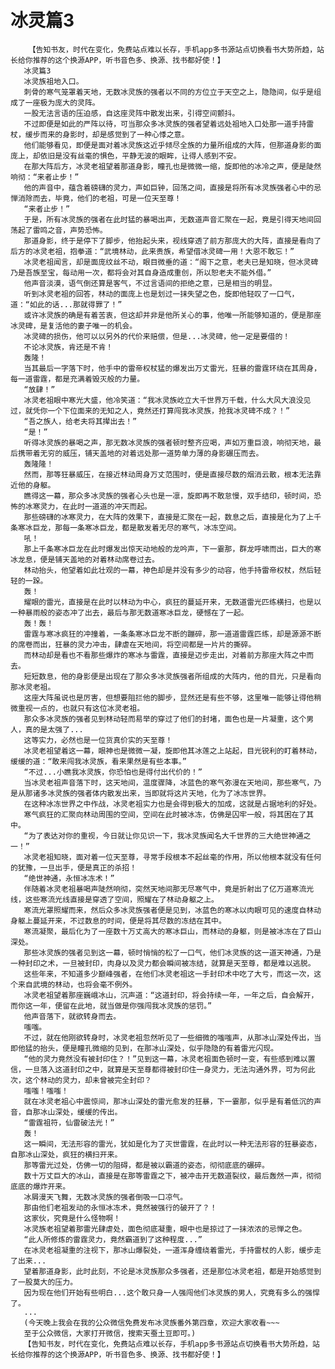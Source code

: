 # 冰灵篇3
        【告知书友，时代在变化，免费站点难以长存，手机app多书源站点切换看书大势所趋，站长给你推荐的这个换源APP，听书音色多、换源、找书都好使！】
       冰灵篇3
       冰灵族祖地入口。
       刺骨的寒气笼罩着天地，无数冰灵族的强者以不同的方位立于天空之上，隐隐间，似乎是组成了一座极为庞大的灵阵。
       一股无法言语的压迫感，自这座灵阵中散发出来，引得空间颤抖。
       不过即便是如此的严阵以待，可当那众多冰灵族的强者望着远处祖地入口处那一道手持雷杖，缓步而来的身影时，却是感觉到了一种心悸之意。
       他们能够看见，即便是面对着冰灵族这近乎倾尽全族的力量所组成的大阵，但那道身影的面庞上，却依旧是没有丝毫的惧色，平静无波的眼眸，让得人感到不安。
       在那大阵后方，冰灵老祖望着那道身影，瞳孔也是微微一缩，旋即他的冰冷之声，便是陡然响彻：“来者止步！”
       他的声音中，蕴含着磅礴的灵力，声如巨钟，回荡之间，直接是将所有冰灵族强者心中的忌惮消除而去，毕竟，他们的老祖，可是一位天至尊！
       “来者止步！”
       于是，所有冰灵族的强者在此时猛的暴喝出声，无数道声音汇聚在一起，竟是引得天地间回荡起了雷鸣之音，声势恐怖。
       那道身影，终于是停下了脚步，他抬起头来，视线穿透了前方那庞大的大阵，直接是看向了后方的冰灵老祖，抱拳道：“武境林动，此来贵族，希望借冰灵碑一用！大恩不敢忘！”
       冰灵老祖闻言，却是面庞纹丝不动，眼目微垂的道：“阁下之意，老夫已是知晓，但冰灵碑乃是吾族至宝，每动用一次，都将会对其自身造成重创，所以恕老夫不能外借。”
       他声音淡漠，语气倒还算是客气，不过言语间的拒绝之意，已是相当的明显。
       听到冰灵老祖的回答，林动的面庞上也是划过一抹失望之色，旋即他轻叹了一口气，道：“如此的话...那就得罪了！”
       或许冰灵族的确是有着苦衷，但这却并非是他所关心的事，他唯一所能够知道的，便是那座冰灵碑，是复活他的妻子唯一的机会。
       冰灵碑的损伤，他可以以另外的代价来赔偿，但是...冰灵碑，他一定是要借的！
       不论冰灵族，肯还是不肯！
       轰隆！
       当其最后一字落下时，他手中的雷帝权杖猛的爆发出万丈雷光，狂暴的雷霆环绕在其周身，每一道雷霆，都是充满着毁灭般的力量。
       “放肆！”
       冰灵老祖眼中寒光大盛，他冷笑道：“我冰灵族屹立大千世界万千载，什么大风大浪没见过，就凭你一个下位面来的无知之人，竟然还打算闯我冰灵族，抢我冰灵碑不成？！”
       “吾之族人，给老夫将其撵出去！”
       “是！”
       听得冰灵族的暴喝之声，那无数冰灵族的强者顿时整齐应喝，声如万重巨浪，响彻天地，最后携带着无穷的威压，铺天盖地的对着远处那一道势单力薄的身影碾压而去。
       轰隆隆！
       然而，那等狂暴威压，在接近林动周身万丈范围时，便是直接尽数的烟消云散，根本无法靠近他的身躯。
       瞧得这一幕，那众多冰灵族的强者心头也是一凛，旋即再不敢怠慢，双手结印，顿时间，恐怖的冰寒灵力，在此时一道道的冲天而起。
       那些磅礴的冰寒灵力，在大阵的效果下，直接是汇聚在一起，数息之后，直接是化为了上千条寒冰巨龙，那每一条寒冰巨龙，都是散发着无尽的寒气，冰冻空间。
       吼！
       那上千条寒冰巨龙在此时爆发出惊天动地般的龙吟声，下一霎那，群龙呼啸而出，巨大的寒冰龙息，便是铺天盖地的对着林动席卷过去。
       林动抬头，他望着如此壮观的一幕，神色却是并没有多少的动容，他手持雷帝权杖，然后轻轻的一跺。
       轰！
       耀眼的雷光，直接是在此时以林动为中心，疯狂的蔓延开来，无数道雷光匹练横扫，也是以一种暴雨般的姿态冲了出去，最后与那无数道寒冰巨龙，硬憾在了一起。
       轰！轰！
       雷霆与寒冰疯狂的冲撞着，一条条寒冰巨龙不断的蹦碎，那一道道雷霆匹练，却是源源不断的席卷而出，狂暴的灵力冲击，肆虐在天地间，将空间都是一片片的撕碎。
       而林动却是看也不看那些爆炸的寒冰与雷霆，直接是迈步走出，对着前方那座大阵之中而去。
       短短数息，他的身影便是出现在了那众多冰灵族强者所组成的大阵内，他的目光，只是看向那冰灵老祖。
       这座大阵虽说也是厉害，但想要阻拦他的脚步，显然还是有些不够，这里唯一能够让得他稍微重视一点的，也就只有这位冰灵老祖。
       那众多冰灵族的强者见到林动轻而易举的穿过了他们的封堵，面色也是一片凝重，这个男人，真的是太强了...
       这等实力，必然也是一位货真价实的天至尊！
       冰灵老祖望着这一幕，眼神也是微微一凝，旋即他其冰莲之上站起，目光锐利的盯着林动，缓缓的道：“敢来闯我冰灵族，看来果然是有些本事。”
       “不过...小瞧我冰灵族，你恐怕也是得付出代价的！”
       当冰灵老祖声音落下时，这天地间，温度骤降，冰蓝色的寒气弥漫在天地间，那些寒气，乃是从那诸多冰灵族的强者体内散发出来，当即就将这片天地，化为了冰冻世界。
       在这种冰冻世界之中作战，冰灵老祖实力也是会得到极大的加成，这就是占据地利的好处。
       寒气疯狂的汇聚向林动周围的空间，空间在此时被冰冻，仿佛是囚牢一般，将其困在了其中。
       “为了表达对你的重视，今日就让你见识一下，我冰灵族闻名大千世界的三大绝世神通之一！”
       冰灵老祖知晓，面对着一位天至尊，寻常手段根本不起丝毫的作用，所以他根本就没有任何的犹豫，一旦出手，便是真正的杀招！
       “绝世神通，永恒冰冻术！”
       伴随着冰灵老祖暴喝声陡然响彻，突然天地间那无尽寒气中，竟是折射出了亿万道寒流光线，这些寒流光线直接是穿透了空间，照耀在了林动身躯之上。
       寒流光罩照耀而来，然后众多冰灵族强者便是见到，冰蓝色的寒冰以肉眼可见的速度自林动身躯上蔓延开来，不过数息的时间，便是将其尽数的冻结在其中。
       寒流凝聚，最后化为了一座数十万丈高大的寒冰巨山，而林动的身躯，则是被冰冻在了巨山深处。
       那些冰灵族的强者见到这一幕，顿时悄悄的松了一口气，他们冰灵族的这一道天神通，乃是一种封印之术，一旦被封印，肉身以及灵力都会瞬间被冻结，就算是天至尊，都是难以逃脱。
       这些年来，不知道多少巅峰强者，在他们冰灵老祖这一手封印术中吃了大亏，而这一次，这个来自武境的林动，也将会毫不例外。
       冰灵老祖望着那座巍峨冰山，沉声道：“这道封印，将会持续一年，一年之后，自会解开，而你这一年，便留在此地，就当做是你强闯我冰灵族的惩罚。”
       他声音落下，就欲转身而去。
       嗤嗤。
       不过，就在他刚欲转身时，冰灵老祖忽然听见了一些细微的嗤嗤声，从那冰山深处传出，当即他猛的抬头，便是瞳孔微缩的见到，在那冰山深处，似乎隐隐的有着雷光闪现。
       “他的灵力竟然没有被封印住？！”见到这一幕，冰灵老祖面色顿时一变，有些感到难以置信，一旦落入这道封印之中，就算是天至尊都得被封印住一身灵力，无法沟通外界，可为何此次，这个林动的灵力，却未曾被完全封印？
       嗤嗤！嗤嗤！
       就在冰灵老祖心中震惊间，那冰山深处的雷光愈发的狂暴，下一霎那，似乎是有着低沉的声音，自那冰山深处，缓缓的传出。
       “雷霆祖符，仙雷破法光！”
       轰！
       这一瞬间，无法形容的雷光，犹如是化为了灭世雷霆，在此时以一种无法形容的狂暴姿态，自那冰山深处，疯狂的横扫开来。
       那等雷光过处，仿佛一切的阻碍，都是被以霸道的姿态，彻彻底底的碾碎。
       数十万丈巨大的冰山，直接是在那等雷霆之下，被冲击开无数道裂纹，最后轰然一声，彻彻底底的爆炸开来。
       冰屑漫天飞舞，无数冰灵族的强者倒吸一口凉气。
       那由他们老祖发动的永恒冰冻术，竟然被强行的破开了？！
       这家伙，究竟是什么怪物啊！
       冰灵族老祖望着那雷光肆虐处，面色彻底凝重，眼中也是掠过了一抹浓浓的忌惮之色。
       “此人所修炼的雷霆灵力，竟然霸道到了这种程度...”
       在冰灵老祖凝重的注视下，那冰山爆裂处，一道浑身缠绕着雷光，手持雷杖的人影，缓步走了出来...
       望着那道身影，此时此刻，不论是冰灵族那众多强者，还是那位冰灵老祖，都是开始感觉到了一股莫大的压力。
       因为现在他们开始有些明白...这个敢只身一人强闯他们冰灵族的男人，究竟有多么的强悍了。
       ...
       (今天晚上我会在我的公众微信免费发布冰灵族番外第四章，欢迎大家收看~~~
       至于公众微信，大家打开微信，搜索天蚕土豆即可。)
       【告知书友，时代在变化，免费站点难以长存，手机app多书源站点切换看书大势所趋，站长给你推荐的这个换源APP，听书音色多、换源、找书都好使！】